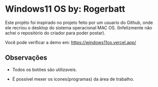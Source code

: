
# Windows11 OS by: Rogerbatt

Este projéto foi inspirado no projeto feito por um usuario do Github, onde ele recriou o desktop do sistema operacional MAC OS.
(Infelizmente não achei o repositório do criador para poder postar).

Você pode verificar a demo em: https://windows11os.vercel.app/

## Observações
- Todos os botões são utilizaveis.

- É possível mexer os icones(programas) da área de trabalho.
